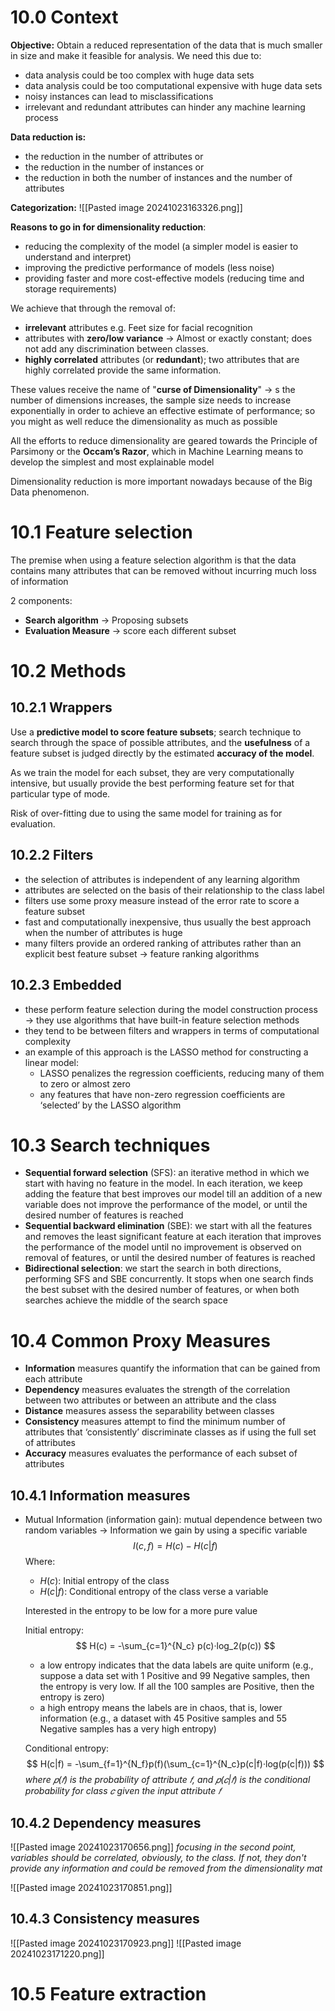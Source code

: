 
# 10.0 Context

**Objective:** Obtain a reduced representation of the data that is much smaller in size and make it feasible for analysis. We need this due to:
- data analysis could be too complex with huge data sets 
- data analysis could be too computational expensive with huge data sets 
- noisy instances can lead to misclassifications
- irrelevant and redundant attributes can hinder any machine learning process

**Data reduction is:**
- the reduction in the number of attributes or 
- the reduction in the number of instances or 
- the reduction in both the number of instances and the number of attributes

**Categorization:**
![[Pasted image 20241023163326.png]]

**Reasons to go in for dimensionality reduction**: 
- reducing the complexity of the model (a simpler model is easier to understand and interpret)
- improving the predictive performance of models (less noise) 
- providing faster and more cost-effective models (reducing time and storage requirements)

We achieve that through the removal of:
- **irrelevant** attributes
  e.g. Feet size for facial recognition
- attributes with **zero/low variance** -> Almost or exactly constant; does not add any discrimination between classes.
- **highly correlated** attributes (or **redundant**); two attributes that are highly correlated provide the same information.

These values receive the name of "**curse of Dimensionality**" -> s the number of dimensions increases, the sample size needs to increase exponentially in order to achieve an effective estimate of performance; so you might as well reduce the dimensionality as much as possible

All the efforts to reduce dimensionality are geared towards the Principle of Parsimony or the **Occam’s Razor**, which in Machine Learning means to develop the simplest and most explainable model

Dimensionality reduction is more important nowadays because of the Big Data phenomenon.

# 10.1 Feature selection
The premise when using a feature selection algorithm is that the data contains many attributes that can be removed without incurring much loss of information

2 components:
- **Search algorithm** -> Proposing subsets
- **Evaluation Measure** -> score each different subset

# 10.2 Methods

## 10.2.1 Wrappers

Use a **predictive model to score feature subsets**; search technique to search through the space of possible attributes, and the **usefulness** of a feature subset is judged directly by the estimated **accuracy of the model**.

As we train the model for each subset, they are very computationally intensive, but usually provide the best performing feature set for that particular type of mode.

Risk of over-fitting due to using the same model for training as for evaluation.
## 10.2.2 Filters

- the selection of attributes is independent of any learning algorithm 
- attributes are selected on the basis of their relationship to the class label 
- filters use some proxy measure instead of the error rate to score a feature subset 
- fast and computationally inexpensive, thus usually the best approach when the number of attributes is huge 
- many filters provide an ordered ranking of attributes rather than an explicit best feature subset → feature ranking algorithms

## 10.2.3 Embedded

- these perform feature selection during the model construction process → they use algorithms that have built-in feature selection methods 
- they tend to be between filters and wrappers in terms of computational complexity 
- an example of this approach is the LASSO method for constructing a linear model: 
	- LASSO penalizes the regression coefficients, reducing many of them to zero or almost zero 
	- any features that have non-zero regression coefficients are ‘selected’ by the LASSO algorithm

# 10.3 Search techniques

- **Sequential forward selection** (SFS): an iterative method in which we start with having no feature in the model. In each iteration, we keep adding the feature that best improves our model till an addition of a new variable does not improve the performance of the model, or until the desired number of features is reached 
- **Sequential backward elimination** (SBE): we start with all the features and removes the least significant feature at each iteration that improves the performance of the model until no improvement is observed on removal of features, or until the desired number of features is reached 
- **Bidirectional selection**: we start the search in both directions, performing SFS and SBE concurrently. It stops when one search finds the best subset with the desired number of features, or when both searches achieve the middle of the search space

# 10.4 Common Proxy Measures
- **Information** measures quantify the information that can be gained from each attribute 
- **Dependency** measures evaluates the strength of the correlation between two attributes or between an attribute and the class
- **Distance** measures assess the separability between classes 
- **Consistency** measures attempt to find the minimum number of attributes that ‘consistently’ discriminate classes as if using the full set of attributes 
- **Accuracy** measures evaluates the performance of each subset of attributes

## 10.4.1 Information measures

- Mutual Information (information gain): mutual dependence between two random variables -> Information we gain by using a specific variable
	$$
	I(c,f) = H(c) - H(c|f)
	$$
	Where:
	- $H(c)$: Initial entropy of the class
	- $H(c|f)$: Conditional entropy of the class verse a variable
	
	Interested in the entropy to be low for a more pure value
	
	Initial entropy:
	$$
	H(c) = -\sum_{c=1}^{N_c} p(c)·log_2(p(c))
	$$
	- a low entropy indicates that the data labels are quite uniform (e.g., suppose a data set with 1 Positive and 99 Negative samples, then the entropy is very low. If all the 100 samples are Positive, then the entropy is zero) 
	- a high entropy means the labels are in chaos, that is, lower information (e.g., a dataset with 45 Positive samples and 55 Negative samples has a very high entropy)
	  
	Conditional entropy:
	$$
	H(c|f) = -\sum_{f=1}^{N_f}p(f)(\sum_{c=1}^{N_c}p(c|f)·log(p(c|f)))
	$$
	*where 𝑝(𝑓) is the probability of attribute 𝑓, and 𝑝(𝑐|𝑓) is the conditional probability for class 𝑐 given the input attribute 𝑓*
## 10.4.2 Dependency measures

![[Pasted image 20241023170656.png]]
*focusing in the second point, variables should be correlated, obviously, to the class. If not, they don't provide any information and could be removed from the dimensionality mat*

![[Pasted image 20241023170851.png]]
## 10.4.3 Consistency measures

![[Pasted image 20241023170923.png]]
![[Pasted image 20241023171220.png]]

# 10.5 Feature extraction

